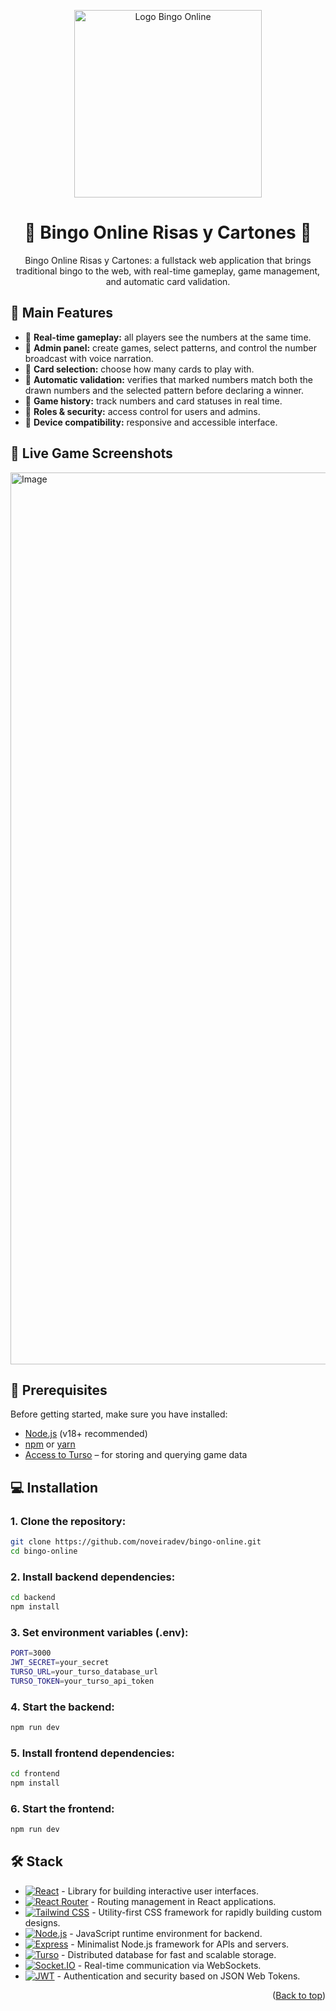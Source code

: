 <a name="readme-top"></a>

<div align="center">
  <a href="#" target="_blank" rel="noopener noreferrer">
    <img width="300px" alt="Logo Bingo Online" src="https://github.com/user-attachments/assets/8ba1177d-ba09-4ed2-8651-1f4d2be77a2d" />
  </a>

  # 🎲 Bingo Online Risas y Cartones 🎲
  
  Bingo Online Risas y Cartones: a fullstack web application that brings traditional bingo to the web, with real-time gameplay, game management, and automatic card validation.
</div>

## 🚀 Main Features

- 🔷 **Real-time gameplay:** all players see the numbers at the same time.  
- 🔷 **Admin panel:** create games, select patterns, and control the number broadcast with voice narration.  
- 🔷 **Card selection:** choose how many cards to play with.  
- 🔷 **Automatic validation:** verifies that marked numbers match both the drawn numbers and the selected pattern before declaring a winner.  
- 🔷 **Game history:** track numbers and card statuses in real time.  
- 🔷 **Roles & security:** access control for users and admins.  
- 🔷 **Device compatibility:** responsive and accessible interface.

## 📸 Live Game Screenshots
<img width="2241" height="1427" alt="Image" src="https://github.com/user-attachments/assets/c875c63c-1c9e-4eeb-b2d3-357fe681eeac" />

## 📝 Prerequisites

Before getting started, make sure you have installed:  

- [Node.js](https://nodejs.org/) (v18+ recommended)  
- [npm](https://www.npmjs.com/) or [yarn](https://yarnpkg.com/)  
- [Access to Turso](https://turso.tech/) – for storing and querying game data

## 💻 Installation

### 1. Clone the repository:  
```bash
git clone https://github.com/noveiradev/bingo-online.git
cd bingo-online
```

### 2. Install backend dependencies:
```bash
cd backend
npm install
```

### 3. Set environment variables (.env):
```bash
PORT=3000
JWT_SECRET=your_secret
TURSO_URL=your_turso_database_url
TURSO_TOKEN=your_turso_api_token
```

### 4. Start the backend:
```bash
npm run dev
```

### 5. Install frontend dependencies:
```bash
cd frontend
npm install
```

### 6. Start the frontend:
```bash
npm run dev
```

## 🛠️ Stack

- [![React][react-badge]][react-url] - Library for building interactive user interfaces.  
- [![React Router][router-badge]][router-url] - Routing management in React applications.  
- [![Tailwind CSS][tailwind-badge]][tailwind-url] - Utility-first CSS framework for rapidly building custom designs.  
- [![Node.js][node-badge]][node-url] - JavaScript runtime environment for backend.  
- [![Express][express-badge]][express-url] - Minimalist Node.js framework for APIs and servers.  
- [![Turso][turso-badge]][turso-url] - Distributed database for fast and scalable storage.  
- [![Socket.IO][socket-badge]][socket-url] - Real-time communication via WebSockets.  
- [![JWT][jwt-badge]][jwt-url] - Authentication and security based on JSON Web Tokens.

[react-url]: https://reactjs.org/
[router-url]: https://reactrouter.com/
[tailwind-url]: https://tailwindcss.com/
[node-url]: https://nodejs.org/
[express-url]: https://expressjs.com/
[turso-url]: https://turso.tech/
[socket-url]: https://socket.io/
[jwt-url]: https://jwt.io/

[react-badge]: https://img.shields.io/badge/React-61DAFB?style=for-the-badge&logo=react&logoColor=black
[router-badge]: https://img.shields.io/badge/React_Router-CA4245?style=for-the-badge&logo=react-router&logoColor=white
[tailwind-badge]: https://img.shields.io/badge/Tailwind-ffffff?style=for-the-badge&logo=tailwindcss&logoColor=38bdf8
[node-badge]: https://img.shields.io/badge/Node.js-339933?style=for-the-badge&logo=node.js&logoColor=white
[express-badge]: https://img.shields.io/badge/Express-000000?style=for-the-badge&logo=express&logoColor=white
[turso-badge]: https://img.shields.io/badge/Turso-4ECCA3?style=for-the-badge&logo=turso&logoColor=white
[socket-badge]: https://img.shields.io/badge/Socket.IO-010101?style=for-the-badge&logo=socket.io&logoColor=white
[jwt-badge]: https://img.shields.io/badge/JWT-000000?style=for-the-badge&logo=json-web-tokens&logoColor=white

<p align="right">(<a href="#readme-top">Back to top</a>)</p>
